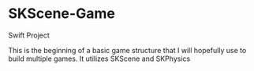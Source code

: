 # SKScene-Game
Swift Project

This is the beginning of a basic game structure that I will hopefully use to build multiple games.
It utilizes SKScene and SKPhysics

